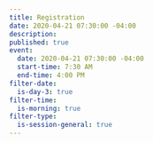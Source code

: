 ```yaml
---
title: Registration
date: 2020-04-21 07:30:00 -04:00
description:
published: true 
event:
  date: 2020-04-21 07:30:00 -04:00
  start-time: 7:30 AM
  end-time: 4:00 PM
filter-date:
  is-day-3: true
filter-time:
  is-morning: true
filter-type:
  is-session-general: true
---
```

